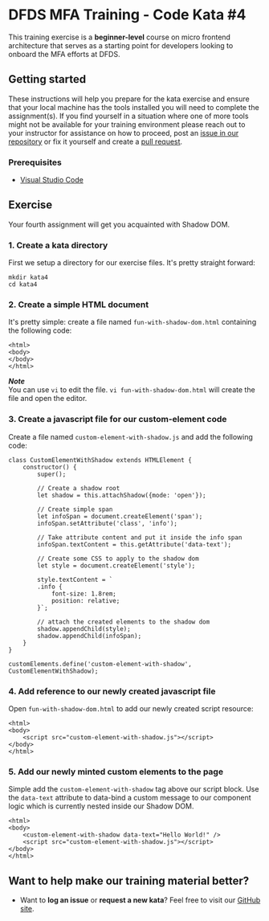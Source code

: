 DFDS MFA Training - Code Kata #4
======================================

This training exercise is a **beginner-level** course on micro frontend architecture that serves as a starting point for developers looking to onboard the MFA efforts at DFDS.

## Getting started
These instructions will help you prepare for the kata exercise and ensure that your local machine has the tools installed you will need to complete the assignment(s). If you find yourself in a situation where one of more tools might not be available for your training environment please reach out to your instructor for assistance on how to proceed, post an [issue in our repository](https://github.com/dfds/ded-dojo/issues) or fix it yourself and create a [pull request](https://github.com/dfds/dfds-dojo/pulls).

### Prerequisites
* [Visual Studio Code](https://code.visualstudio.com/download)

## Exercise
Your fourth assignment will get you acquainted with Shadow DOM.

### 1. Create a kata directory
First we setup a directory for our exercise files. It's pretty straight forward:

```
mkdir kata4
cd kata4
```

### 2. Create a simple HTML document
It's pretty simple: create a file named `fun-with-shadow-dom.html` containing the following code:

```
<html>
<body>
</body>
</html>
```

***Note*** <br/>
You can use `vi` to edit the file. `vi fun-with-shadow-dom.html` will create the file and open the editor.

### 3. Create a javascript file for our custom-element code
Create a file named `custom-element-with-shadow.js` and add the following code:

```
class CustomElementWithShadow extends HTMLElement { 
    constructor() {
        super();

        // Create a shadow root
        let shadow = this.attachShadow({mode: 'open'});

        // Create simple span
        let infoSpan = document.createElement('span');
        infoSpan.setAttribute('class', 'info');

        // Take attribute content and put it inside the info span
        infoSpan.textContent = this.getAttribute('data-text');

        // Create some CSS to apply to the shadow dom
        let style = document.createElement('style');

        style.textContent = `
        .info {
            font-size: 1.8rem;
            position: relative;
        }`;

        // attach the created elements to the shadow dom
        shadow.appendChild(style);
        shadow.appendChild(infoSpan);
    }
}

customElements.define('custom-element-with-shadow', CustomElementWithShadow);
```

### 4. Add reference to our newly created javascript file
Open `fun-with-shadow-dom.html` to add our newly created script resource:

```
<html>
<body>
    <script src="custom-element-with-shadow.js"></script>
</body>
</html>
```

### 5. Add our newly minted custom elements to the page
Simple add the `custom-element-with-shadow` tag above our script block. Use the `data-text` attribute to data-bind a custom message to our component logic which is currently nested inside our Shadow DOM. 

```
<html>
<body>
    <custom-element-with-shadow data-text="Hello World!" />
    <script src="custom-element-with-shadow.js"></script>
</body>
</html>
```

## Want to help make our training material better?
 * Want to **log an issue** or **request a new kata**? Feel free to visit our [GitHub site](https://github.com/dfds/ded-dojo/issues).
 
